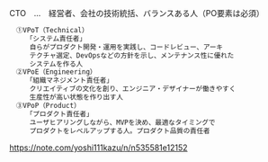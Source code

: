CTO　…　経営者、会社の技術統括、バランスある人（PO要素は必須）
```sql
　①VPoT（Technical）
　　　「システム責任者」
　　　自らがプロダクト開発・運用を実践し、コードレビュー、アーキ
　　　テクチャ選定、DevOpsなどの方針を示し、メンテナンス性に優れた
　　　システムを作る人
　②VPoE（Engineering）
　　　「組織マネジメント責任者」
　　　クリエイティブの文化を創り、エンジニア・デザイナーが働きやすく
　　　生産性が高い状態を作り出す人
　③VPoP（Product）
　　　「プロダクト責任者」
　　　ユーザヒアリングしながら、MVPを決め、最適なタイミングで
　　　プロダクトをレベルアップする人。プロダクト品質の責任者

```
https://note.com/yoshi111kazu/n/n535581e12152
